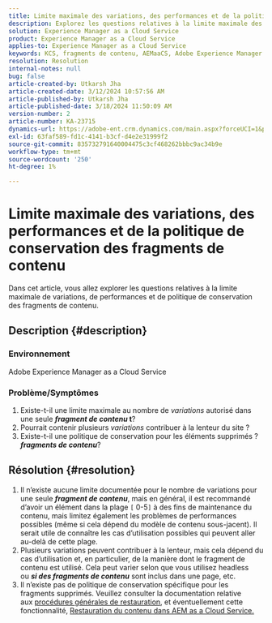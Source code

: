 ```yaml
---
title: Limite maximale des variations, des performances et de la politique de conservation des fragments de contenu
description: Explorez les questions relatives à la limite maximale des variations, aux performances et à la politique de conservation des fragments de contenu.
solution: Experience Manager as a Cloud Service
product: Experience Manager as a Cloud Service
applies-to: Experience Manager as a Cloud Service
keywords: KCS, fragments de contenu, AEMaaCS, Adobe Experience Manager
resolution: Resolution
internal-notes: null
bug: false
article-created-by: Utkarsh Jha
article-created-date: 3/12/2024 10:57:56 AM
article-published-by: Utkarsh Jha
article-published-date: 3/18/2024 11:50:09 AM
version-number: 2
article-number: KA-23715
dynamics-url: https://adobe-ent.crm.dynamics.com/main.aspx?forceUCI=1&pagetype=entityrecord&etn=knowledgearticle&id=fcf6705a-5fe0-ee11-904d-6045bd0063aa
exl-id: 63faf589-fd1c-4141-b3cf-d4e2e31999f2
source-git-commit: 835732791640004475c3cf468262bbbc9ac34b9e
workflow-type: tm+mt
source-wordcount: '250'
ht-degree: 1%

---
```


# Limite maximale des variations, des performances et de la politique de conservation des fragments de contenu


Dans cet article, vous allez explorer les questions relatives à la limite maximale de variations, de performances et de politique de conservation des fragments de contenu.

## Description {#description}


### Environnement

Adobe Experience Manager as a Cloud Service

### Problème/Symptômes

1. Existe-t-il une limite maximale au nombre de *variations* autorisé dans une seule <b>*fragment de contenu* t</b>?
2. Pourrait contenir plusieurs *variations* contribuer à la lenteur du site ?
3. Existe-t-il une politique de conservation pour les éléments supprimés ? <b>*fragments de contenu</b>*?



## Résolution {#resolution}


1. Il n’existe aucune limite documentée pour le nombre de variations pour une seule <b>*fragment de contenu</b>*, mais en général, il est recommandé d’avoir un élément dans la plage `[` 0-5`]`  à des fins de maintenance du contenu, mais limitez également les problèmes de performances possibles (même si cela dépend du modèle de contenu sous-jacent). Il serait utile de connaître les cas d’utilisation possibles qui peuvent aller au-delà de cette plage.
2. Plusieurs variations peuvent contribuer à la lenteur, mais cela dépend du cas d’utilisation et, en particulier, de la manière dont le fragment de contenu est utilisé. Cela peut varier selon que vous utilisez headless ou <b>*si des fragments de contenu</b>* sont inclus dans une page, etc.
3. Il n’existe pas de politique de conservation spécifique pour les fragments supprimés. Veuillez consulter la documentation relative aux [procédures générales de restauration](https://experienceleague.adobe.com/docs/experience-cloud-kcs/kbarticles/KA-23505.html?lang=en), et éventuellement cette fonctionnalité, [Restauration du contenu dans AEM as a Cloud Service.](https://experienceleague.adobe.com/docs/experience-manager-cloud-service/content/operations/restore.html?lang=fr)
